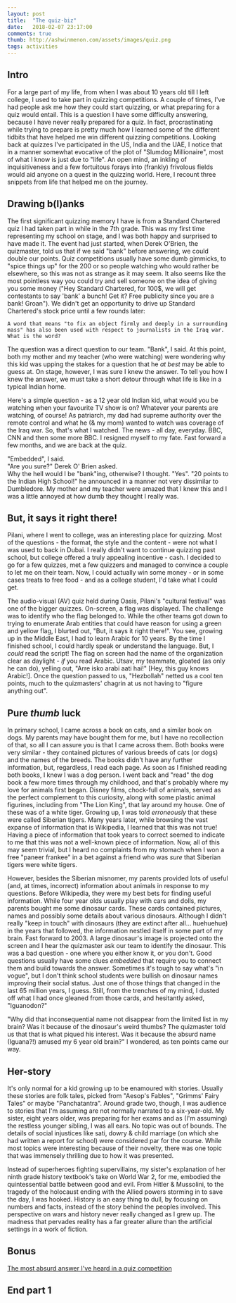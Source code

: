 ```yaml
---
layout: post
title:  "The quiz-biz"
date:   2018-02-07 23:17:00
comments: true
thumb: http://ashwinmenon.com/assets/images/quiz.png
tags: activities
---
```


## Intro
For a large part of my life, from when I was about 10 years old till I left college, I used to take part in quizzing competitions. A couple of times, I've had people ask me how they could start quizzing, or what preparing for a quiz would entail. This is a question I have some difficulty answering, because I have never really prepared for a quiz. In fact, procrastinating while trying to prepare is pretty much how I learned some of the different tidbits that have helped me win different quizzing competitions. Looking back at quizzes I've participated in the US, India and the UAE, I notice that in a manner somewhat evocative of the plot of "Slumdog Millionaire",  most of what I know is just due to "life". An open mind, an inkling of inquisitiveness and a few fortuitous forays into (frankly) frivolous fields would aid anyone on a quest in the quizzing world. Here, I recount three snippets from life that helped me on the journey.

## Drawing b(l)anks
The first significant quizzing memory I have is from a Standard Chartered quiz I had taken part in while in the 7th grade. This was my first time representing my school on stage, and I was both happy and surprised to have made it. The event had just started, when Derek O'Brien, the quizmaster, told us that if we said "bank" before answering, we could double our points. Quiz competitions usually have some dumb gimmicks, to "spice things up" for the 200 or so people watching who would rather be elsewhere, so this was not as strange as it may seem. It also seems like the most pointless way you could try and sell someone on the idea of giving you some money ("Hey Standard Chartered, for 100$, we will get contestants to say 'bank' a bunch! Get it? Free publicity since you are a bank! Groan"). We didn't get an opportunity to drive up Standard Chartered's stock price until a few rounds later:

    A word that means "to fix an object firmly and deeply in a surrounding mass" has also been used with respect to journalists in the Iraq war. What is the word?

The question was a direct question to our team. "Bank", I said. At this point, both my mother and my teacher (who were watching) were wondering why this kid was upping the stakes for a question that he *at best* may be able to guess at. On stage, however, I was sure I knew the answer. To tell you how I knew the answer, we must take a short detour through what life is like in a typical Indian home.

Here's a simple question - as a 12 year old Indian kid, what would you be watching when your favourite TV show is on? Whatever your parents are watching, of course! As patriarch, my dad had supreme authority over the remote control and what he (& my mom) wanted to watch was coverage of the Iraq war. So, that's what I watched. The news - all day, everyday. BBC, CNN and then some more BBC. I resigned myself to my fate. Fast forward a few months, and we are back at the quiz.

"Embedded", I said.  
"Are you sure?" Derek O' Brien asked.  
Why the hell would I be "bank"ing, otherwise? I thought. "Yes".
"20 points to the Indian High School!" he announced in a manner not very dissimilar to Dumbledore. My mother and my teacher were amazed that I knew this and I was a little annoyed at how dumb they thought I really was.

## But, it says it right there!
Pilani, where I went to college, was an interesting place for quizzing. Most of the questions - the format, the style and the content - were not what I was used to back in Dubai. I really didn't want to continue quizzing past school, but college offered a truly appealing incentive - cash. I decided to go for a few quizzes, met a few quizzers and managed to convince a couple to let me on their team. Now, I could actually win some money - or in some cases treats to free food - and as a college student, I'd take what I could get.

The audio-visual (AV) quiz held during Oasis, Pilani's "cultural festival" was one of the bigger quizzes. On-screen, a flag was displayed. The challenge was to identify who the flag belonged to. While the other teams got down to trying to enumerate Arab entities that could have reason for using a green and yellow flag, I blurted out, "But, it says it right there!". You see, growing up in the Middle East, I had to learn Arabic for 10 years. By the time I finished school, I could hardly speak or understand the language. But, I *could* read the script! The flag on screen had the name of the organization clear as daylight - *if* you read Arabic. Utsav, my teammate, gloated (as only he can do), yelling out, "Arre isko arabi aati hai!" [Hey, this guy knows Arabic!]. Once the question passed to us, "Hezbollah" netted us a cool ten points, much to the quizmasters' chagrin at us not having to "figure anything out".

## Pure *thumb* luck
In primary school, I came across a book on cats, and a similar book on dogs. My parents may have bought them for me, but I have no recollection of that, so all I can assure you is that I came across them. Both books were very similar - they contained pictures of various breeds of cats (or dogs) and the names of the breeds. The books didn't have any further information, but, regardless, I read each page. As soon as I finished reading both books, I knew I was a dog person. I went back and "read" the dog book a few more times through my childhood, and that's probably where my love for animals first began. Disney films, chock-full of animals, served as the perfect complement to this curiosity, along with some plastic animal figurines, including from "The Lion King", that lay around my house. One of these was of a white tiger. Growing up, I was told *erroneously* that these were called Siberian tigers. Many years later, while browsing the vast expanse of information that is Wikipedia, I learned that this was not true! Having a piece of information that took years to correct seemed to indicate to me that this was not a well-known piece of information. Now, all of this may seem trivial, but I heard no complaints from my stomach when I won a free "paneer frankee" in a bet against a friend who was *sure* that Siberian tigers were white tigers. 

However, besides the Siberian misnomer, my parents provided lots of useful (and, at times, incorrect) information about animals in response to my questions. Before Wikipedia, they were my best bets for finding useful information. While four year olds usually play with cars and dolls, my parents bought me some dinosaur cards. These cards contained pictures, names and possibly some details about various dinosaurs. Although I didn't really "keep in touch" with dinosaurs (they are extinct after all... huehuehue) in the years that followed, the information nestled itself in some part of my brain. Fast forward to 2003. A large dinosaur's image is projected onto the screen and I hear the quizmaster ask our team to identify the dinosaur. This was a bad question - one where you either know it, or you don't. Good questions usually have some clues *embedded* that require you to connect them and build towards the answer. Sometimes it's tough to say what's "in vogue", but I don't think school students were bullish on dinosaur names improving their social status. Just one of those things that changed in the last 65 million years, I guess. Still, from the trenches of my mind, I dusted off what I had once gleaned from those cards, and hesitantly asked, "Iguanodon?"

"Why did that inconsequential name not disappear from the limited list in my brain? Was it because of the dinosaur's weird thumbs? The quizmaster told us that that is what piqued his interest. Was it because the absurd name (Iguana?!) amused my 6 year old brain?" I wondered, as ten points came our way.

## Her-story
It's only normal for a kid growing up to be enamoured with stories. Usually these stories are folk tales, picked from "Aesop's Fables", "Grimms' Fairy Tales" or maybe "Panchatantra". Around grade two, though, I was audience to stories that I'm assuming are not normally narrated to a six-year-old. My sister, eight years older, was preparing for her exams and as (I'm assuming) the restless younger sibling, I was all ears. No topic was out of bounds. The details of social injustices like sati, dowry & child marriage (on which she had written a report for school) were considered par for the course. While most topics were interesting because of their novelty, there was one topic that was immensely thrilling due to how it was presented.

Instead of superheroes fighting supervillains, my sister's explanation of her ninth grade history textbook's take on World War 2, for me, embodied the quintessential battle between good and evil. From Hitler & Mussolini, to the tragedy of the holocaust ending with the Allied powers storming in to save the day, I was hooked. History is an easy thing to dull, by focusing on numbers and facts, instead of the story behind the peoples involved. This perspective on wars and history never really changed as I grew up. The madness that pervades reality has a far greater allure than the artificial settings in a work of fiction. 

## Bonus
[The most absurd answer I've heard in a quiz competition](https://www.quora.com/Quizzing-What-was-the-most-absurd-thing-you-ever-said-on-the-mic-in-a-quiz/answer/Ashwin-Menon?share=bb221c89&srid=htMA)

## End part 1
<!--Every summer, my family made trips to India. One of the many things I used to look forward to on these trips were the certain sorties to bookstores. There, I could buy (be gifted) a couple of books to add to my collection. On one such outing, my aunt asked me if I wanted clothes or books as a gift. I wanted books, I said. There was no doubt in my mind. I cared little for clothes then, and now, 15 years later, I can't say much has changed in that department (I'm sure my friends will back me up on this). Clothes somehow appeal to adults, who for some unfathomable-to-me reason love gifting clothes, and I've made quite a few people upset (apologies) at my total failure to feign happiness opening a gift that turns out to be some sort of garment. My aunt tried to dissuade me from choosing books that one time, but when I insisted, she said I could have both. On one trip, I got a couple of factbooks - one about plants and the other about animals. Just like with the cat/dog books, I soon affirmed that I was very much an animal person and not so much a plant person. The little factbook told me how the cheetah was the fastest animal. The fastest. Always felt like it was worth remembering anything at the #1 spot. The fastest bird? Flipped a few pages to find that it was the Peregrine Falcon. Later, I would discover that this was true only in dives, which tarnished that bird's reputation for me a tad bit).-->
